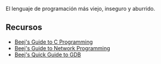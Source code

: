 El lenguaje de programación más viejo, inseguro y aburrido.

## Recursos

-   [Beej's Guide to C Programming](https://beej.us/guide/bgc/)
-   [Beej's Guide to Network Programming](https://beej.us/guide/bgnet/)
-   [Beej's Quick Guide to GDB](https://beej.us/guide/bggdb/)
